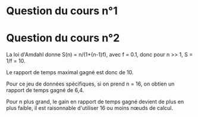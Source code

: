 # Question du cours n°1



# Question du cours n°2

La loi d'Amdahl donne S(n) = n/(1+(n-1)f), avec f = 0.1, donc pour n >> 1, S = 1/f = 10.

Le rapport de temps maximal gagné est donc de 10.

Pour ce jeu de données spécifiques, si on prend n = 16, on obtien un rapport de temps gagné de 6,4.

Pour n plus grand, le gain en rapport de temps gagné devient de plus en plus faible, il est raisonnable d'utiliser 16 ou moins nœuds de calcul.
